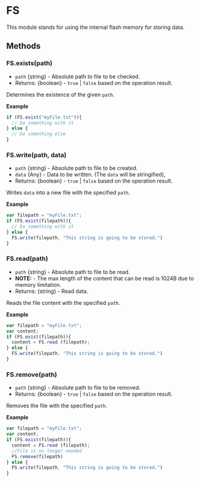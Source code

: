 # FS

This module stands for using the internal flash memory for storing data.

## Methods
### FS.exists(path)
  - `path` {string} - Absolute path to file to be checked.
  - Returns: {boolean} - `true` | `false` based on the operation result.

  Determines the existence of the given `path`.

**Example**

```js
if (FS.exist("myFile.txt")){
  // Do something with it
} else {
  // Do something else
}
```

### FS.write(path, data)
  - `path` {string} - Absolute path to file to be created.
  - `data` {Any} - Data to be written. (The `data` will be stringified),
  - Returns: {boolean} - `true` | `false` based on the operation result.

  Writes `data` into a new file with the specified `path`.

**Example**

```js
var filepath = "myFile.txt";
if (FS.exist(filepath)){
  // Do something with it
} else {
  FS.write(filepath, "This string is going to be stored.")
}
```

### FS.read(path)
  - `path` {string} - Absolute path to file to be read.
  - **NOTE:** - The max length of the content that can be read is 1024B due to memory limitation.
  - Returns: {string} - Read data.

  Reads the file content with the specified `path`.

**Example**

```js
var filepath = "myFile.txt";
var content;
if (FS.exist(filepath)){
  content = FS.read (filepath);
} else {
  FS.write(filepath, "This string is going to be stored.")
}
```

### FS.remove(path)
  - `path` {string} - Absolute path to file to be removed.
  - Returns: {boolean} - `true` | `false` based on the operation result.

  Removes the file with the specified `path`.

**Example**

```js
var filepath = "myFile.txt";
var content;
if (FS.exist(filepath)){
  content = FS.read (filepath);
  //File is no longer needed
  FS.remove(filepath)
} else {
  FS.write(filepath, "This string is going to be stored.")
}
```
